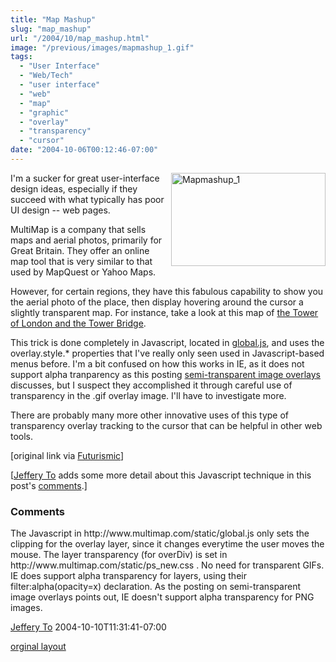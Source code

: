 ```yaml
---
title: "Map Mashup"
slug: "map_mashup"
url: "/2004/10/map_mashup.html"
image: "/previous/images/mapmashup_1.gif"
tags:
  - "User Interface"
  - "Web/Tech"
  - "user interface"
  - "web"
  - "map"
  - "graphic"
  - "overlay"
  - "transparency"
  - "cursor"
date: "2004-10-06T00:12:46-07:00"
---
```

<p><a href="/previous/photos/uncategorized/mapmashup_1.gif" onclick="window.open(this.href, '_blank', 'width=495,height=298,scrollbars=no,resizable=no,toolbar=no,directories=no,location=no,menubar=no,status=no,left=0,top=0'); return false"><img alt="Mapmashup_1" title="Mapmashup_1" src="/previous/images/mapmashup_1.gif" width="247" height="149" border="0" style="float: right; margin: 0px 0px 5px 5px;" /></a>I'm a sucker for great user-interface design ideas, especially if they succeed with what typically has poor UI design -- web pages.</p>
<p>MultiMap is a company that sells maps and aerial photos, primarily for Great Britain. They offer an online map tool that is very similar to that used by MapQuest or Yahoo Maps.</p>
<p>However, for certain regions, they have this fabulous capability to show you the aerial photo of the place, then display hovering around the cursor a slightly transparent map. For instance, take a look at this map of <a href="http://www.multimap.com/map/photo.cgi?client=public&X=533258&Y=180057&width=500&height=310&gride=529090&gridn=179645&srec=0&coordsys=gb&db=pc&pc=&zm=0&scale=10000&up.x=186&up.y=3">the Tower of London and the Tower Bridge</a>.</p>
<p>This trick is done completely in Javascript, located in <a href="http://www.multimap.com/static/global.js">global.js</a>, and uses the overlay.style.* properties that I've really only seen used in Javascript-based menus before. I'm a bit confused on how this works in IE, as it does not support alpha tranparency as this posting <a href="http://persistent.info/archives/2004/04/27/overlays">semi-transparent image overlays</a> discusses, but I suspect they accomplished it through careful use of transparency in the .gif overlay image. I'll have to investigate more.</p>
<p>There are probably many more other innovative uses of this type of transparency overlay tracking to the cursor that can be helpful in other web tools.</p>
<p>[original link via <a href="http://www.futurismic.com/2004/10/magical-maps.html">Futurismic</a>]</p>
<p>[<a href="http://www.thingsthemselves.com/">Jeffery To</a> adds some more detail about this Javascript technique in this post's <a href="/2004/10/map_mashup.html#comments">comments</a>.]</p>
<footer><h3>Comments</h3>
<div class="u-comment h-cite">
<p class="p-content p-name">The Javascript in http://www.multimap.com/static/global.js only sets the clipping for the overlay layer, since it changes everytime the user moves the mouse. The layer transparency (for overDiv) is set in http://www.multimap.com/static/ps_new.css . No need for transparent GIFs.
IE does support alpha transparency for layers, using their filter:alpha(opacity=x) declaration. As the posting on semi-transparent image overlays points out, IE doesn't support alpha transparency for PNG images.
</p>
<a class="u-author h-card" href="http://www.thingsthemselves.com/">Jeffery To</a>
<time class="dt-published" datetime="2004-10-10T11:31:41-07:00">2004-10-10T11:31:41-07:00</time>
</div>
</footer>
<p class="previous"><a href="/previous/2004/10/map_mashup.html" rel="syndication" class="u-syndication" >orginal layout</a></p>
